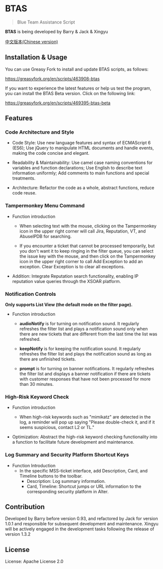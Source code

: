 # BTAS

> Blue Team Assistance Script

**BTAS** is being developed by Barry & Jack & Xingyu

[中文版本(Chinese version)](README.zh-cn.md)


## Installation & Usage

You can use Greasy Fork to install and update BTAS scripts, as follows:

https://greasyfork.org/en/scripts/463908-btas

If you want to experience the latest features or help us test the program, you can install the BTAS Beta version. Click on the following link: 

https://greasyfork.org/en/scripts/469395-btas-beta


## Features

### Code Architecture and Style
- Code Style: Use new language features and syntax of ECMAScript 6 (ES6); Use jQuery to manipulate HTML documents and handle events, making the code concise and elegant.

- Readability & Maintainability: Use camel case naming conventions for variables and function declarations; Use English to describe text information uniformly; Add comments to main functions and special treatments.

- Architecture: Refactor the code as a whole, abstract functions, reduce code reuse.

### Tampermonkey Menu Command
- Function introduction
    - When selecting text with the mouse, clicking on the Tampermonkey icon in the upper right corner will call Jira, Reputation, VT, and AbuseIPDB for searching.

    - If you encounter a ticket that cannot be processed temporarily, but you don't want it to keep ringing in the filter queue, you can select the issue key with the mouse, and then click on the Tampermonkey icon in the upper right corner to call Add Exception to add an exception. Clear Exception is to clear all exceptions.
  
- Addition: Integrate Reputation search functionality, enabling IP reputation value queries through the XSOAR platform.

### Notification Controls
**Only supports List View (the default mode on the filter page).**
- Function introduction
    - **audioNotify** is for turning on notification sound. It regularly refreshes the filter list and plays a notification sound only when there are new tickets that are different from the last time the list was refreshed.

    - **keepNotify** is for keeping the notification sound. It regularly refreshes the filter list and plays the notification sound as long as there are unfinished tickets.

    - **prompt** is for turning on banner notifications. It regularly refreshes the filter list and displays a banner notification if there are tickets with customer responses that have not been processed for more than 30 minutes.

### High-Risk Keyword Check
- Function introduction
  
    - When high-risk keywords such as "mimikatz" are detected in the log, a reminder will pop up saying "Please double-check it, and if it seems suspicious, contact L2 or TL."
      
- Optimization: Abstract the high-risk keyword checking functionality into a function to facilitate future development and maintenance.

### Log Summary and Security Platform Shortcut Keys
- Function Introduction
    - In the specific MSS-ticket interface, add Description, Card, and Timeline buttons to the toolbar.
        - Description: Log summary information.
        - Card, Timeline: Shortcut jumps or URL information to the corresponding security platform in Alter.


## Contribution
Developed by Barry before version 0.93, and refactored by Jack for version 1.0.1 and responsible for subsequent development and maintenance. Xingyu will be actively engaged in the development tasks following the release of version 1.3.2


## License
License: Apache License 2.0
